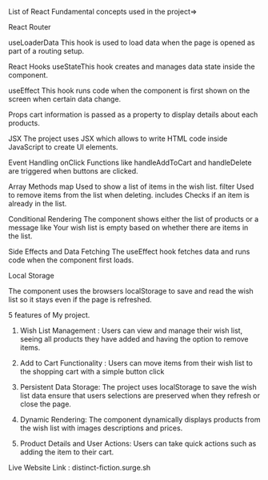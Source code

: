 List of React Fundamental concepts used in the project=>

React Router

useLoaderData This hook is used to load data when the page is opened as part of a routing setup.

React Hooks
useStateThis hook creates and manages data state inside the component.

useEffect This hook runs code when the component is first shown on the screen  when certain data change.

Props
cart information is passed as a property to display details about each products.

JSX
The project uses JSX which allows  to write HTML code inside JavaScript to create UI elements.

Event Handling
onClick Functions like handleAddToCart and handleDelete are triggered when buttons are clicked.

Array Methods
map Used to show a list of items in the wish list.
filter Used to remove items from the list when deleting.
includes Checks if an item is already in the list.

Conditional Rendering
The component shows either the list of products or a message like Your wish list is empty based on whether there are items in the list.

Side Effects and Data Fetching
The useEffect hook fetches data and runs code when the component first loads.


Local Storage

The component uses the browsers localStorage to save and read the wish list so it stays even if the page is refreshed.



5 features of My project.
1. Wish List Management :
Users can view and manage their wish list, seeing all products they have added and having the option to remove items.

2. Add to Cart Functionality :
Users can move items from their wish list to the shopping cart with a simple button click

3. Persistent Data Storage: 
The project uses localStorage to save the wish list data ensure that users selections are preserved  when they refresh or close the page.

4. Dynamic Rendering:
The component dynamically displays products from the wish list with images descriptions and prices.

6. Product Details and User Actions:
Users can take quick actions such as adding the item to their cart.

 Live Website Link : distinct-fiction.surge.sh